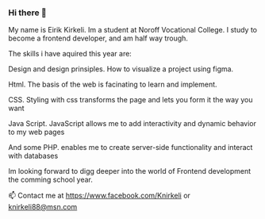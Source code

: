 ### Hi there 👋

My name is Eirik Kirkeli. Im a student at Noroff Vocational College.
I study to become a frontend developer, and am half way trough.

The skills i have aquired this year are:

Design and design prinsiples. How to visualize a project using figma.

Html. The basis of the web is facinating to learn and implement.

CSS. Styling with css transforms the page and lets you form it the way you want

Java Script. JavaScript allows me to add interactivity and dynamic behavior to my web pages

And some PHP. enables me to create server-side functionality and interact with databases

Im looking forward to digg deeper into the world of Frontend development the comming school year.

📫 Contact me at https://www.facebook.com/Knirkeli or knirkeli88@msn.com
